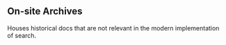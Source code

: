 ## On-site Archives

Houses historical docs that are not relevant in the modern implementation of search.
